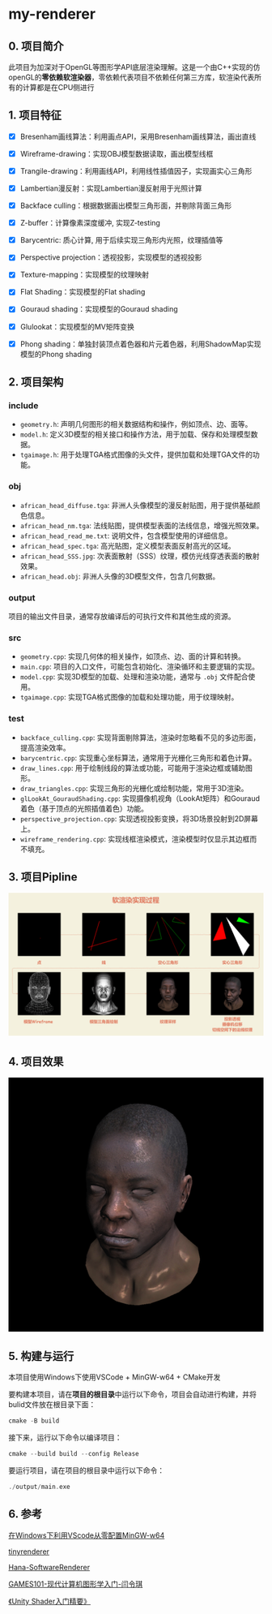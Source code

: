 # my-renderer

## 0. 项目简介

此项目为加深对于OpenGL等图形学API底层渲染理解。这是一个由C++实现的仿openGL的**零依赖软渲染器**，零依赖代表项目不依赖任何第三方库，软渲染代表所有的计算都是在CPU侧进行

## 1. 项目特征

- [x] Bresenham画线算法：利用画点API，采用Bresenham画线算法，画出直线
- [x] Wireframe-drawing：实现OBJ模型数据读取，画出模型线框 
- [x] Trangile-drawing：利用画线API，利用线性插值因子，实现画实心三角形
- [x] Lambertian漫反射：实现Lambertian漫反射用于光照计算
- [x] Backface culling：根据数据画出模型三角形面，并剔除背面三角形
- [x] Z-buffer：计算像素深度缓冲, 实现Z-testing
- [x] Barycentric: 质心计算, 用于后续实现三角形内光照，纹理插值等
- [x] Perspective projection：透视投影，实现模型的透视投影
- [x] Texture-mapping：实现模型的纹理映射
- [x] Flat Shading：实现模型的Flat shading 
- [x] Gouraud shading：实现模型的Gouraud shading
- [x] Glulookat：实现模型的MV矩阵变换
- [x] Phong shading：单独封装顶点着色器和片元着色器，利用ShadowMap实现模型的Phong shading


## 2. 项目架构


### include
- `geometry.h`: 声明几何图形的相关数据结构和操作，例如顶点、边、面等。
- `model.h`: 定义3D模型的相关接口和操作方法，用于加载、保存和处理模型数据。
- `tgaimage.h`: 用于处理TGA格式图像的头文件，提供加载和处理TGA文件的功能。

### obj
- `african_head_diffuse.tga`: 非洲人头像模型的漫反射贴图，用于提供基础颜色信息。
- `african_head_nm.tga`: 法线贴图，提供模型表面的法线信息，增强光照效果。
- `african_head_read_me.txt`: 说明文件，包含模型使用的详细信息。
- `african_head_spec.tga`: 高光贴图，定义模型表面反射高光的区域。
- `african_head_SSS.jpg`: 次表面散射（SSS）纹理，模仿光线穿透表面的散射效果。
- `african_head.obj`: 非洲人头像的3D模型文件，包含几何数据。

### output
项目的输出文件目录，通常存放编译后的可执行文件和其他生成的资源。

### src
- `geometry.cpp`: 实现几何体的相关操作，如顶点、边、面的计算和转换。
- `main.cpp`: 项目的入口文件，可能包含初始化、渲染循环和主要逻辑的实现。
- `model.cpp`: 实现3D模型的加载、处理和渲染功能，通常与 `.obj` 文件配合使用。
- `tgaimage.cpp`: 实现TGA格式图像的加载和处理功能，用于纹理映射。

### test
- `backface_culling.cpp`: 实现背面剔除算法，渲染时忽略看不见的多边形面，提高渲染效率。
- `barycentric.cpp`: 实现重心坐标算法，通常用于光栅化三角形和着色计算。
- `draw_lines.cpp`: 用于绘制线段的算法或功能，可能用于渲染边框或辅助图形。
- `draw_triangles.cpp`: 实现三角形的光栅化或绘制功能，常用于3D渲染。
- `glLookAt_GouraudShading.cpp`: 实现摄像机视角（LookAt矩阵）和Gouraud着色（基于顶点的光照插值着色）功能。
- `perspective_projection.cpp`: 实现透视投影变换，将3D场景投射到2D屏幕上。
- `wireframe_rendering.cpp`: 实现线框渲染模式，渲染模型时仅显示其边框而不填充。

## 3. 项目Pipline

![项目实现pipeline](showcase_images/pipeline.png)

## 4. 项目效果

<!-- ![Gouraud_Shading_Texture](showcase_images/Gouraud_Shading_Texture.png) -->

<!-- ![z-buffer](showcase_images/z-buffer.png) -->

![Phong_Shading](showcase_images/Phong_Shading.png)


## 5. 构建与运行
本项目使用Windows下使用VSCode + MinGW-w64 + CMake开发

要构建本项目，请在**项目的根目录**中运行以下命令，项目会自动进行构建，并将bulid文件放在根目录下面：

```C++
cmake -B build
```

接下来，运行以下命令以编译项目：

```C++
cmake --build build --config Release
```

要运行项目，请在项目的根目录中运行以下命令：


```C++
./output/main.exe
```

## 6. 参考

[在Windows下利用VScode从零配置MinGW-w64](https://zhuanlan.zhihu.com/p/610895870)

[tinyrenderer](https://github.com/ssloy/tinyrenderer/wiki/)

[Hana-SoftwareRenderer](https://github.com/DrFlower/Hana-SoftwareRenderer)

[GAMES101-现代计算机图形学入门-闫令琪](https://www.bilibili.com/video/BV1X7411F744)

[《Unity Shader入门精要》](https://candycat1992.github.io/unity_shaders_book)